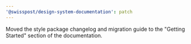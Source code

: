 ```yaml
---
'@swisspost/design-system-documentation': patch
---
```


Moved the style package changelog and migration guide to the "Getting Started" section of the documentation.
